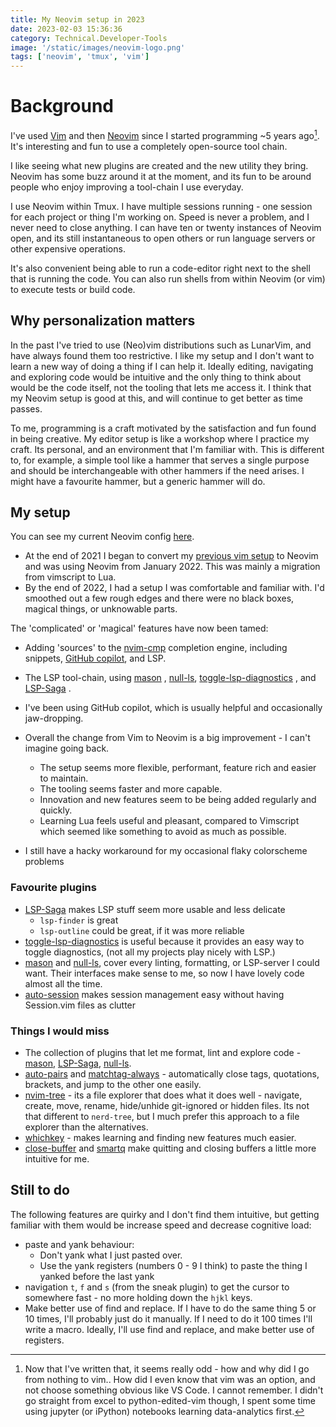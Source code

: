 ```yaml
---
title: My Neovim setup in 2023
date: 2023-02-03 15:36:36
category: Technical.Developer-Tools
image: '/static/images/neovim-logo.png'
tags: ['neovim', 'tmux', 'vim']
---
```


<TOCInline toc={props.toc} exclude="Overview" toHeading={2} />

# Background

I've used [Vim](https://www.vim.org/) and then [Neovim](https://neovim.io/) since I started
programming ~5 years ago[^1]. It's interesting and fun to use a completely open-source tool chain.

I like seeing what new plugins are created and the new utility they bring. Neovim has some buzz
around it at the moment, and its fun to be around people who enjoy improving a tool-chain I use
everyday.

I use Neovim within Tmux. I have multiple sessions running - one session for each project or thing
I'm working on. Speed is never a problem, and I never need to close anything. I can have ten or
twenty instances of Neovim open, and its still instantaneous to open others or run language servers
or other expensive operations.

It's also convenient being able to run a code-editor right next to the shell that is running the
code. You can also run shells from within Neovim (or vim) to execute tests or build code.

## Why personalization matters

In the past I've tried to use (Neo)vim distributions such as LunarVim, and have always found them
too restrictive. I like my setup and I don't want to learn a new way of doing a thing if I can help
it. Ideally editing, navigating and exploring code would be intuitive and the only thing to think
about would be the code itself, not the tooling that lets me access it. I think that my Neovim setup
is good at this, and will continue to get better as time passes.

To me, programming is a craft motivated by the satisfaction and fun found in being creative. My
editor setup is like a workshop where I practice my craft. Its personal, and an environment that I'm
familiar with. This is different to, for example, a simple tool like a hammer that serves a single
purpose and should be interchangeable with other hammers if the need arises. I might have a
favourite hammer, but a generic hammer will do.

## My setup

You can see my current Neovim config [here](https://github.com/johnmathews/neovim).

- At the end of 2021 I began to convert my [previous vim setup](/blog/vim-for-large-projects) to
  Neovim and was using Neovim from January 2022. This was mainly a migration from vimscript to Lua.
- By the end of 2022, I had a setup I was comfortable and familiar with. I'd smoothed out a
  few rough edges and there were no black boxes, magical things, or unknowable parts.

The 'complicated' or 'magical' features have now been tamed:

- Adding 'sources' to the [nvim-cmp](https://github.com/hrsh7th/nvim-cmp) completion engine,
  including snippets, [GitHub copilot](https://github.com/zbirenbaum/copilot-cmp), and LSP.
- The LSP tool-chain, using [mason](https://github.com/williamboman/mason.nvim) ,
  [null-ls](https://github.com/jose-elias-alvarez/null-ls.nvim),
  [toggle-lsp-diagnostics](https://github.com/WhoIsSethDaniel/toggle-lsp-diagnostics.nvim) , and
  [LSP-Saga](https://github.com/glepnir/lspsaga.nvim) .

- I've been using GitHub copilot, which is usually helpful and occasionally jaw-dropping.
- Overall the change from Vim to Neovim is a big improvement - I can't imagine going back.
  - The setup seems more flexible, performant, feature rich and easier to maintain.
  - The tooling seems faster and more capable.
  - Innovation and new features seem to be being added regularly and quickly.
  - Learning Lua feels useful and pleasant, compared to Vimscript which seemed like something to
    avoid as much as possible.
- I still have a hacky workaround for my occasional flaky colorscheme problems

### Favourite plugins

- [LSP-Saga](https://github.com/glepnir/lspsaga.nvim) makes LSP stuff seem more usable and less
  delicate
  - `lsp-finder` is great
  - `lsp-outline` could be great, if it was more reliable
- [toggle-lsp-diagnostics](https://github.com/WhoIsSethDaniel/toggle-lsp-diagnostics.nvim) is useful
  because it provides an easy way to toggle diagnostics, (not all my projects play nicely with LSP.)
- [mason](https://github.com/williamboman/mason.nvim) and
  [null-ls](https://github.com/jose-elias-alvarez/null-ls.nvim), cover every linting, formatting, or
  LSP-server I could want. Their interfaces make sense to me, so now I have lovely code almost all
  the time.
- [auto-session](https://github.com/rmagatti/auto-session) makes session management easy without
  having Session.vim files as clutter

### Things I would miss

- The collection of plugins that let me format, lint and explore code -
  [mason](https://github.com/williamboman/mason.nvim),
  [LSP-Saga](https://github.com/glepnir/lspsaga.nvim),
  [null-ls](https://github.com/jose-elias-alvarez/null-ls.nvim).
- [auto-pairs](https://github.com/windwp/nvim-autopairs) and
  [matchtag-always](https://github.com/Valloric/MatchTagAlways) - automatically close tags,
  quotations, brackets, and jump to the other one easily.
- [nvim-tree](https://github.com/nvim-tree/nvim-tree.lua) - its a file explorer that does what it
  does well - navigate, create, move, rename, hide/unhide git-ignored or hidden files. Its not that
  different to `nerd-tree`, but I much prefer this approach to a file explorer than the
  alternatives.
- [whichkey](https://github.com/folke/which-key.nvim) - makes learning and finding new features much
  easier.
- [close-buffer](https://github.com/Asheq/close-buffers.vim) and
  [smartq](https://github.com/marklcrns/vim-smartq) make quitting and closing buffers a little more
  intuitive for me.

## Still to do

The following features are quirky and I don't find them intuitive, but getting familiar with them
would be increase speed and decrease cognitive load:

- paste and yank behaviour:
  - Don't yank what I just pasted over.
  - Use the yank registers (numbers 0 - 9 I think) to paste the thing I yanked before the last yank
- navigation `t`, `f` and `s` (from the sneak plugin) to get the cursor to somewhere fast - no more
  holding down the `hjkl` keys.
- Make better use of find and replace. If I have to do the same thing 5 or 10 times, I'll probably just do it
  manually. If I need to do it 100 times I'll write a macro. Ideally, I'll use find and replace, and
  make better use of registers.

[^1]:
    Now that I've written that, it seems really odd - how and why did I go from nothing to vim.. How
    did I even know that vim was an option, and not choose something obvious like VS Code. I cannot
    remember. I didn't go straight from excel to python-edited-vim though, I spent some time using
    jupyter (or iPython) notebooks learning data-analytics first.
